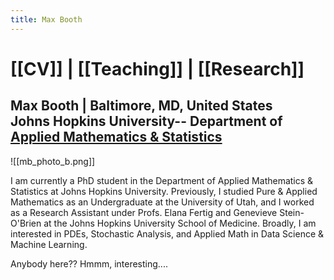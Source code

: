 ```yaml
---
title: Max Booth
---
```


# [[CV]] | [[Teaching]] | [[Research]]

## Max Booth | Baltimore, MD, United States<br> Johns Hopkins University-- Department of [Applied Mathematics & Statistics](https://engineering.jhu.edu/ams/)

![[mb_photo_b.png]]

I am currently a PhD student in the Department of Applied Mathematics & Statistics at Johns Hopkins University. Previously, I studied Pure & Applied Mathematics as an Undergraduate at the University of Utah, and I worked as a Research Assistant under Profs. Elana Fertig and Genevieve Stein-O'Brien at the Johns Hopkins University School of Medicine. Broadly, I am interested in PDEs, Stochastic Analysis, and Applied Math in Data Science & Machine Learning.


Anybody here?? Hmmm, interesting....

